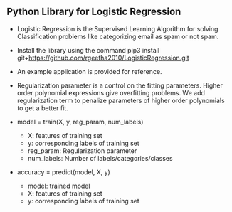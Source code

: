 ## Python Library for Logistic Regression

* Logistic Regression is the Supervised Learning Algorithm for solving Classification problems like categorizing email as spam or not spam.

* Install the library using the command pip3 install git+https://github.com/rgeetha2010/LogisticRegression.git
  
* An example application is provided for reference. 

* Regularization parameter is a control on the fitting parameters. Higher order polynomial expressions give overfitting problems. We add regularization term to penalize parameters of higher order polynomials to get a better fit.

* model = train(X, y, reg_param, num_labels) 
  - X: features of training set
  - y: corresponding labels of training set
  - reg_param: Regularization parameter
  - num_labels: Number of labels/categories/classes
  
* accuracy = predict(model, X, y)
  - model: trained model
  - X: features of training set
  - y: corresponding labels of training set
